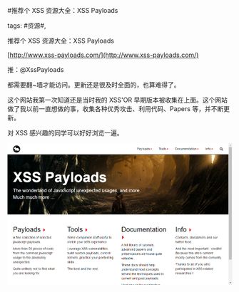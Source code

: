 #推荐个 XSS 资源大全：XSS Payloads

tags: #资源#, 

推荐个 XSS 资源大全：XSS Payloads

[http://www.xss-payloads.com/](http://www.xss-payloads.com/)

推：@XssPayloads

都需要翻~墙才能访问。更新还是很及时全面的，也算难得了。

这个网站我第一次知道还是当时我的 XSS'OR 早期版本被收集在上面。这个网站做了我以前一直想做的事，收集各种优秀攻击、利用代码、Papers 等，并不断更新。

对 XSS 感兴趣的同学可以好好浏览一遍。

![image_88858512245542](/assets/88858512245542.jpeg)

[comment]: <> (topic_id:51128484882884)

[comment]: <> (create_time:2017-07-17T09:58:39.952+0800)

[comment]: <> (topic_type:talk)

[comment]: <> (owner:781244882_余弦)

